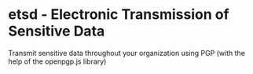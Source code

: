 etsd - Electronic Transmission of Sensitive Data
================================================

Transmit sensitive data throughout your organization using PGP (with the help of the openpgp.js library)
